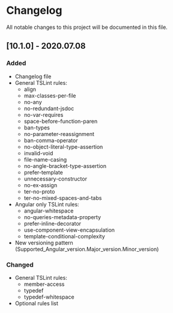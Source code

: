 # Changelog

All notable changes to this project will be documented in this file.

## [10.1.0] - 2020.07.08

### Added

- Changelog file
- General TSLint rules:
    - align
    - max-classes-per-file
    - no-any
    - no-redundant-jsdoc
    - no-var-requires
    - space-before-function-paren
    - ban-types
    - no-parameter-reassignment
    - ban-comma-operator
    - no-object-literal-type-assertion
    - invalid-void
    - file-name-casing
    - no-angle-bracket-type-assertion
    - prefer-template
    - unnecessary-constructor
    - no-ex-assign
    - ter-no-proto
    - ter-no-mixed-spaces-and-tabs
- Angular only TSLint rules:
    - angular-whitespace
    - no-queries-metadata-property
    - prefer-inline-decorator
    - use-component-view-encapsulation
    - template-conditional-complexity
- New versioning pattern (Supported_Angular_version.Major_version.Minor_version)

### Changed
- General TSLint rules:
    - member-access
    - typedef
    - typedef-whitespace
- Optional rules list
